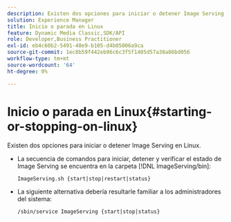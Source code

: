 ```yaml
---
description: Existen dos opciones para iniciar o detener Image Serving en Linux.
solution: Experience Manager
title: Inicio o parada en Linux
feature: Dynamic Media Classic,SDK/API
role: Developer,Business Practitioner
exl-id: eb4c60b2-5491-40e9-b105-d4b05006a9ca
source-git-commit: 1ec8b59f442eb96c6c3f5f1405d57a38a86bd056
workflow-type: tm+mt
source-wordcount: '64'
ht-degree: 0%

---
```


# Inicio o parada en Linux{#starting-or-stopping-on-linux}

Existen dos opciones para iniciar o detener Image Serving en Linux.

* La secuencia de comandos para iniciar, detener y verificar el estado de Image Serving se encuentra en la carpeta [!DNL ImageServing/bin]:

   `ImageServing.sh {start|stop|restart|status}`
* La siguiente alternativa debería resultarle familiar a los administradores del sistema:

   `/sbin/service ImageServing {start|stop|status}`
